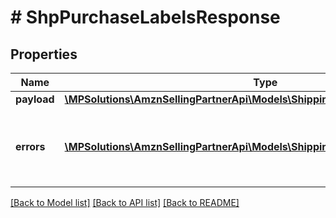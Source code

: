 # # ShpPurchaseLabelsResponse

## Properties

Name | Type | Description | Notes
------------ | ------------- | ------------- | -------------
**payload** | [**\MPSolutions\AmznSellingPartnerApi\Models\Shipping\ShpPurchaseLabelsResult**](ShpPurchaseLabelsResult.md) |  | [optional]
**errors** | [**\MPSolutions\AmznSellingPartnerApi\Models\Shipping\ShpError[]**](ShpError.md) | A list of error responses returned when a request is unsuccessful. | [optional]

[[Back to Model list]](../../README.md#models) [[Back to API list]](../../README.md#endpoints) [[Back to README]](../../README.md)
